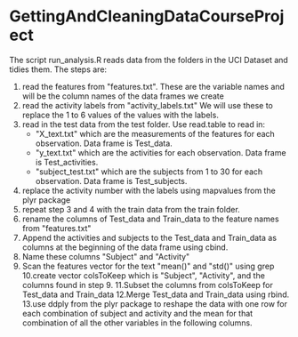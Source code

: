 GettingAndCleaningDataCourseProject
===================================
The script run_analysis.R reads data from the folders in the UCI Dataset and tidies them.  The steps are:

1. read the features from "features.txt". These are the variable names and will be the column names of the data frames we create
2. read the activity labels from "activity_labels.txt"  We will use these to replace the 1 to 6 values of the values with the labels.
3. read in the test data from the test folder.  Use read.table to read in:
	- "X_text.txt" which are the measurements of the features for each observation. Data frame is Test_data.
	- "y_text.txt" which are the activities for each observation.  Data frame is Test_activities.
	- "subject_test.txt" which are the subjects from 1 to 30 for each observation.  Data frame is Test_subjects.
4. replace the activity number with the labels using mapvalues from the plyr package
5. repeat step 3 and 4 with the train data from the train folder.
6. rename the columns of Test_data and Train_data to the feature names from "features.txt"
7. Append the activities and subjects to the Test_data and Train_data as columns at the beginning of the data frame using cbind.
8. Name these columns "Subject" and "Activity"
9. Scan the features vector for the text "mean()" and "std()" using grep
10.create vector colsToKeep which is "Subject", "Activity", and the columns found in step 9.
11.Subset the columns from colsToKeep for Test_data and Train_data
12.Merge Test_data and Train_data using rbind.
13.use ddply from the plyr package to reshape the data with one row for each combination of subject and activity and the mean for that combination of all the other variables in the following columns.